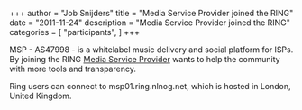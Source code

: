 +++
author = "Job Snijders"
title = "Media Service Provider joined the RING"
date = "2011-11-24"
description = "Media Service Provider joined the RING"
categories = [
    "participants",
]
+++

MSP - AS47998 - is a whitelabel music delivery and social platform for ISPs. By joining the RING <a href="http://www.mediasp.com/">Media Service Provider</a> wants to help the community with more tools and transparency.

Ring users can connect to msp01.ring.nlnog.net, which is hosted in London, United Kingdom. 

